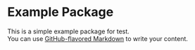 # Example Package

This is a simple example package for test.<br>
You can use
[GitHub-flavored Markdown](https://guides.github.com/features/mastering-markdown/)
to write your content.
